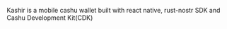 Kashir is a mobile cashu wallet built with react native, rust-nostr SDK and Cashu Development Kit(CDK)
